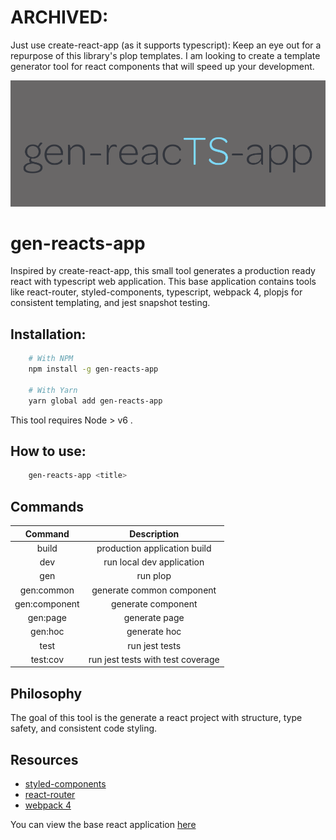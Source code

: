 # ARCHIVED:

Just use create-react-app (as it supports typescript): Keep an eye out for a repurpose of this library's plop templates. I am looking to create a template generator tool for react components that will speed up your development.

<center>
<img src="media/gen-reacts-app.png"/>
</center>

# gen-reacts-app

Inspired by create-react-app, this small tool generates a production ready react with typescript web application.
This base application contains tools like react-router, styled-components, typescript, webpack 4, plopjs for consistent templating, and jest snapshot testing.

## Installation:

```bash
    # With NPM
    npm install -g gen-reacts-app

    # With Yarn
    yarn global add gen-reacts-app
```

This tool requires Node > v6 .

## How to use:

```bash
    gen-reacts-app <title>
```

## Commands

|    Command    |            Description            |
| :-----------: | :-------------------------------: |
|     build     |   production application build    |
|      dev      |     run local dev application     |
|      gen      |             run plop              |
|  gen:common   |     generate common component     |
| gen:component |        generate component         |
|   gen:page    |           generate page           |
|    gen:hoc    |           generate hoc            |
|     test      |          run jest tests           |
|   test:cov    | run jest tests with test coverage |

## Philosophy

The goal of this tool is the generate a react project with structure, type safety, and consistent code styling.

## Resources

*   [styled-components](https://www.styled-components.com/)
*   [react-router](https://reacttraining.com/react-router/web/guides/philosophy)
*   [webpack 4](https://webpack.js.org/concepts/)

You can view the base react application [here](https://github.com/roger-king/gen-reacts-app/tree/master/base)
